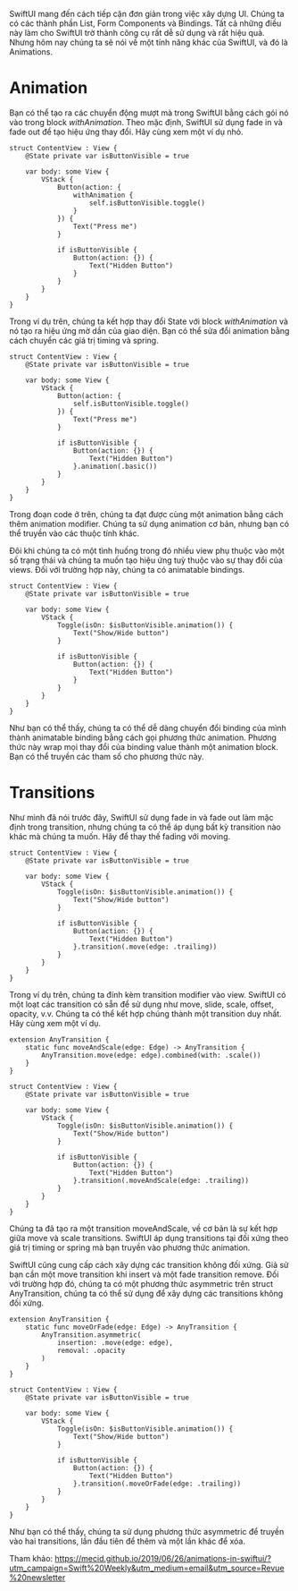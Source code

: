 SwiftUI mang đến cách tiếp cận đơn giản trong việc xây dựng UI. Chúng ta có các thành phần List, Form Components và Bindings. Tất cả những điều này làm cho SwiftUI  trờ thành công cụ rất dễ sử dụng và rất hiệu quả. Nhưng hôm nay chúng ta sẽ nói về một tính năng khác của SwiftUI, và đó là Animations.

# Animation

Bạn có thể tạo ra các chuyển động mượt mà trong SwiftUI bằng cách gói nó vào trong block  *withAnimation*. Theo mặc định, SwiftUI sử dụng fade in và fade out để tạo hiệu ứng thay đổi. Hãy cùng xem một ví dụ nhỏ.

```
struct ContentView : View {
    @State private var isButtonVisible = true

    var body: some View {
        VStack {
            Button(action: {
                withAnimation {
                    self.isButtonVisible.toggle()
                }
            }) {
                Text("Press me")
            }

            if isButtonVisible {
                Button(action: {}) {
                    Text("Hidden Button")
                }
            }
        }
    }
}
```

Trong ví dụ trên, chúng ta kết hợp thay đổi State với block *withAnimation* và nó tạo ra hiệu ứng mờ dần của giao diện. Bạn có thể sửa đổi animation bằng cách chuyển các giá trị timing và spring.

```
struct ContentView : View {
    @State private var isButtonVisible = true

    var body: some View {
        VStack {
            Button(action: {
                self.isButtonVisible.toggle()
            }) {
                Text("Press me")
            }

            if isButtonVisible {
                Button(action: {}) {
                    Text("Hidden Button")
                }.animation(.basic())
            }
        }
    }
}
```

Trong đoạn code ở trên, chúng ta đạt được cùng một animation bằng cách thêm animation modifier. Chúng ta sử dụng animation cơ bản, nhưng bạn có thể truyền vào các thuộc tính khác.

Đôi khi chúng ta có một tình huống trong đó nhiều view phụ thuộc vào một số trạng thái và chúng ta muốn tạo hiệu ứng tuỳ thuộc vào sự thay đổi của views. Đối với trường hợp này, chúng ta có animatable bindings.

```
struct ContentView : View {
    @State private var isButtonVisible = true

    var body: some View {
        VStack {
            Toggle(isOn: $isButtonVisible.animation()) {
                Text("Show/Hide button")
            }

            if isButtonVisible {
                Button(action: {}) {
                    Text("Hidden Button")
                }
            }
        }
    }
}
```

Như bạn có thể thấy, chúng ta có thể dễ dàng chuyển đổi binding của mình thành animatable binding bằng cách gọi phương thức animation. Phương thức này wrap mọi thay đổi của binding value thành một animation block. Bạn có thể truyền các tham số cho phương thức này.

# Transitions

Như mình đã nói trước đây, SwiftUI sử dụng fade in và fade out làm mặc định trong transition, nhưng chúng ta có thể áp dụng bất kỳ transition nào khác mà chúng ta muốn. Hãy để thay thế fading với moving.

```
struct ContentView : View {
    @State private var isButtonVisible = true

    var body: some View {
        VStack {
            Toggle(isOn: $isButtonVisible.animation()) {
                Text("Show/Hide button")
            }

            if isButtonVisible {
                Button(action: {}) {
                    Text("Hidden Button")
                }.transition(.move(edge: .trailing))
            }
        }
    }
}
```

Trong ví dụ trên, chúng ta đính kèm transition modifier vào view. SwiftUI có một loạt các transition có sẵn để sử dụng như move, slide, scale, offset, opacity, v.v. Chúng ta có thể kết hợp chúng thành một transition duy nhất. Hãy cùng xem một ví dụ.

```
extension AnyTransition {
    static func moveAndScale(edge: Edge) -> AnyTransition {
        AnyTransition.move(edge: edge).combined(with: .scale())
    }
}

struct ContentView : View {
    @State private var isButtonVisible = true

    var body: some View {
        VStack {
            Toggle(isOn: $isButtonVisible.animation()) {
                Text("Show/Hide button")
            }

            if isButtonVisible {
                Button(action: {}) {
                    Text("Hidden Button")
                }.transition(.moveAndScale(edge: .trailing))
            }
        }
    }
}
```

Chúng ta đã tạo ra một transition moveAndScale, về cơ bản là sự kết hợp giữa move và scale transitions. SwiftUI áp dụng transitions tại đối xứng theo giá trị timing or spring mà bạn truyền vào phương thức animation.

SwiftUI cũng cung cấp cách xây dựng các transition không đối xứng. Giả sử bạn cần một move transition khi insert và một fade transition remove. Đối với  trường hợp đó, chúng ta có một phương thức asymmetric trên struct AnyTransition, chúng ta có thể sử dụng để xây dựng các transitions không đối xứng.

```
extension AnyTransition {
    static func moveOrFade(edge: Edge) -> AnyTransition {
        AnyTransition.asymmetric(
            insertion: .move(edge: edge),
            removal: .opacity
        )
    }
}

struct ContentView : View {
    @State private var isButtonVisible = true

    var body: some View {
        VStack {
            Toggle(isOn: $isButtonVisible.animation()) {
                Text("Show/Hide button")
            }

            if isButtonVisible {
                Button(action: {}) {
                    Text("Hidden Button")
                }.transition(.moveOrFade(edge: .trailing))
            }
        }
    }
}
```

Như bạn có thể thấy, chúng ta sử dụng phương thức asymmetric để truyền vào hai transitions, lần đầu tiên để thêm và một lần khác để xóa.

Tham khảo: https://mecid.github.io/2019/06/26/animations-in-swiftui/?utm_campaign=Swift%20Weekly&utm_medium=email&utm_source=Revue%20newsletter